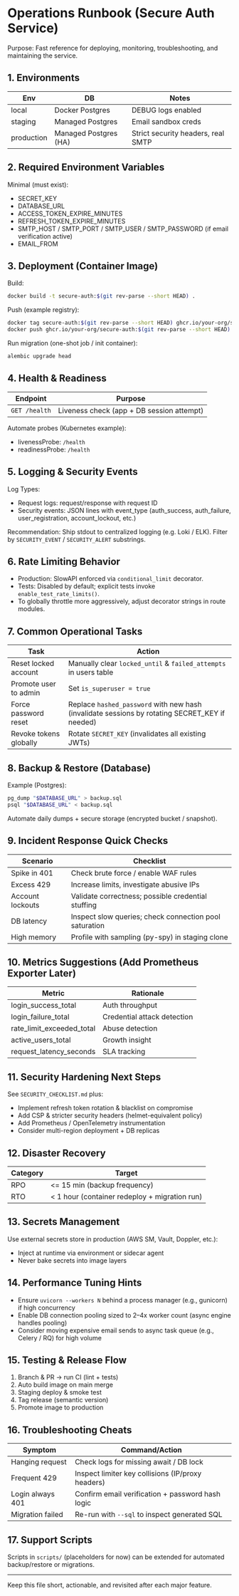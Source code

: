 # Operations Runbook (Secure Auth Service)

Purpose: Fast reference for deploying, monitoring, troubleshooting, and maintaining the service.

## 1. Environments

Env | DB | Notes
----|----|------
local | Docker Postgres | DEBUG logs enabled
staging | Managed Postgres | Email sandbox creds
production | Managed Postgres (HA) | Strict security headers, real SMTP

## 2. Required Environment Variables

Minimal (must exist):
- SECRET_KEY
- DATABASE_URL
- ACCESS_TOKEN_EXPIRE_MINUTES
- REFRESH_TOKEN_EXPIRE_MINUTES
- SMTP_HOST / SMTP_PORT / SMTP_USER / SMTP_PASSWORD (if email verification active)
- EMAIL_FROM

## 3. Deployment (Container Image)

Build:
```bash
docker build -t secure-auth:$(git rev-parse --short HEAD) .
```
Push (example registry):
```bash
docker tag secure-auth:$(git rev-parse --short HEAD) ghcr.io/your-org/secure-auth:$(git rev-parse --short HEAD)
docker push ghcr.io/your-org/secure-auth:$(git rev-parse --short HEAD)
```
Run migration (one-shot job / init container):
```bash
alembic upgrade head
```

## 4. Health & Readiness

Endpoint | Purpose
---------|--------
`GET /health` | Liveness check (app + DB session attempt)

Automate probes (Kubernetes example):
- livenessProbe: `/health`
- readinessProbe: `/health`

## 5. Logging & Security Events

Log Types:
- Request logs: request/response with request ID
- Security events: JSON lines with event_type (auth_success, auth_failure, user_registration, account_lockout, etc.)

Recommendation: Ship stdout to centralized logging (e.g. Loki / ELK). Filter by `SECURITY_EVENT` / `SECURITY_ALERT` substrings.

## 6. Rate Limiting Behavior

- Production: SlowAPI enforced via `conditional_limit` decorator.
- Tests: Disabled by default; explicit tests invoke `enable_test_rate_limits()`.
- To globally throttle more aggressively, adjust decorator strings in route modules.

## 7. Common Operational Tasks

Task | Action
-----|-------
Reset locked account | Manually clear `locked_until` & `failed_attempts` in users table
Promote user to admin | Set `is_superuser = true`
Force password reset | Replace `hashed_password` with new hash (invalidate sessions by rotating SECRET_KEY if needed)
Revoke tokens globally | Rotate `SECRET_KEY` (invalidates all existing JWTs)

## 8. Backup & Restore (Database)

Example (Postgres):
```bash
pg_dump "$DATABASE_URL" > backup.sql
psql "$DATABASE_URL" < backup.sql
```
Automate daily dumps + secure storage (encrypted bucket / snapshot).

## 9. Incident Response Quick Checks

Scenario | Checklist
---------|----------
Spike in 401 | Check brute force / enable WAF rules
Excess 429 | Increase limits, investigate abusive IPs
Account lockouts | Validate correctness; possible credential stuffing
DB latency | Inspect slow queries; check connection pool saturation
High memory | Profile with sampling (py-spy) in staging clone

## 10. Metrics Suggestions (Add Prometheus Exporter Later)

Metric | Rationale
-------|----------
login_success_total | Auth throughput
login_failure_total | Credential attack detection
rate_limit_exceeded_total | Abuse detection
active_users_total | Growth insight
request_latency_seconds | SLA tracking

## 11. Security Hardening Next Steps

See `SECURITY_CHECKLIST.md` plus:
- Implement refresh token rotation & blacklist on compromise
- Add CSP & stricter security headers (helmet-equivalent policy)
- Add Prometheus / OpenTelemetry instrumentation
- Consider multi-region deployment + DB replicas

## 12. Disaster Recovery

Category | Target
---------|-------
RPO | <= 15 min (backup frequency)
RTO | < 1 hour (container redeploy + migration run)

## 13. Secrets Management

Use external secrets store in production (AWS SM, Vault, Doppler, etc.):
- Inject at runtime via environment or sidecar agent
- Never bake secrets into image layers

## 14. Performance Tuning Hints

- Ensure `uvicorn --workers N` behind a process manager (e.g., gunicorn) if high concurrency
- Enable DB connection pooling sized to 2–4x worker count (async engine handles pooling)
- Consider moving expensive email sends to async task queue (e.g., Celery / RQ) for high volume

## 15. Testing & Release Flow

1. Branch & PR -> run CI (lint + tests)
2. Auto build image on main merge
3. Staging deploy & smoke test
4. Tag release (semantic version)
5. Promote image to production

## 16. Troubleshooting Cheats

Symptom | Command/Action
-------|----------------
Hanging request | Check logs for missing await / DB lock
Frequent 429 | Inspect limiter key collisions (IP/proxy headers)
Login always 401 | Confirm email verification + password hash logic
Migration failed | Re-run with `--sql` to inspect generated SQL

## 17. Support Scripts

Scripts in `scripts/` (placeholders for now) can be extended for automated backup/restore or migrations.

---
Keep this file short, actionable, and revisited after each major feature.
